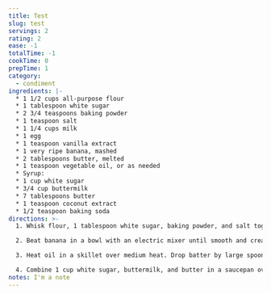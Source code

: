 ```yaml
---
title: Test
slug: test
servings: 2
rating: 2
ease: -1
totalTime: -1
cookTime: 0
prepTime: 1
category:
  - condiment
ingredients: |-
  * 1 1/2 cups all-purpose flour
  * 1 tablespoon white sugar
  * 2 3/4 teaspoons baking powder
  * 1 teaspoon salt
  * 1 1/4 cups milk
  * 1 egg
  * 1 teaspoon vanilla extract
  * 1 very ripe banana, mashed
  * 2 tablespoons butter, melted
  * 1 teaspoon vegetable oil, or as needed
  * Syrup:
  * 1 cup white sugar
  * 3/4 cup buttermilk
  * 7 tablespoons butter
  * 1 teaspoon coconut extract
  * 1/2 teaspoon baking soda
directions: >-
  1. Whisk flour, 1 tablespoon white sugar, baking powder, and salt together in a bowl. Mix milk, egg, and vanilla extract together in a separate bowl. Stir milk mixture into flour mixture until incorporated.

  2. Beat banana in a bowl with an electric mixer until smooth and creamy; mix creamed banana into batter. Stir melted butter into batter. Refrigerate batter for 10 minutes.

  3. Heat oil in a skillet over medium heat. Drop batter by large spoonfuls into the hot oil, and cook until bubbles form and the edges are dry, 3 to 5 minutes. Flip, and cook until browned on the other side, 3 to 5 minutes. Repeat with remaining batter.

  4. Combine 1 cup white sugar, buttermilk, and butter in a saucepan over medium heat until sugar is dissolved. Bring to a boil for 1 minute; reduce heat and mix coconut extract and baking soda into the syrup. Simmer until baking soda is dissolved, 1 to 2 minutes.
notes: I'm a note
---
```

